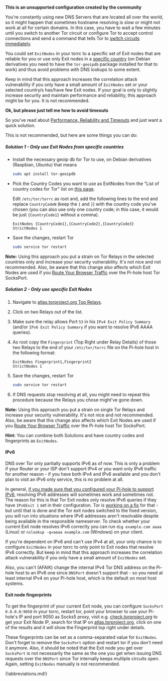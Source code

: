**This is an unsupported configuration created by the community**

You're constantly using new DNS Servers that are located all over the world, so it might happen that sometimes hostname resolving is slow or might not work at all for certain domains. In this case, you have to wait a few minutes until you switch to another Tor circuit or configure Tor to accept control connections and send a command that tells Tor to [switch circuits immediately](https://superuser.com/a/139018).

You could set `ExitNodes` in your torrc to a specific set of Exit nodes that are reliable for you or use only Exit nodes in a [specific country](https://b3rn3d.herokuapp.com/blog/2014/03/05/tor-country-codes/) (on Debian derivatives you need to have the `tor-geoipdb` package installed for that to work) and thus avoid problems with DNS lookups to some extent.

Keep in mind that this approach increases the correlation attack vulnerability if you only have a small amount of `ExitNodes` set or your selected country/s has/have few Exit nodes. If your goal is only to slightly increase security and maintain performance and reliability, this approach might be for you. It is not recommended.

**Ok, but please just tell me how to avoid timeouts**

So you've read about [Performance, Reliability and Timeouts](#performance-reliability-and-timeouts) and just want a quick solution.

This is not recommended, but here are some things you can do:

##### Solution 1 - Only use Exit Nodes from specific countries

* Install the necessary geoip db for Tor to use, on Debian derivatives (Raspbian, Ubuntu) that means

    ```bash
    sudo apt install tor-geoipdb
    ```

* Pick the Country Codes you want to use as ExitNodes from the "List of country codes for Tor" list on [this page](https://b3rn3d.herokuapp.com/blog/2014/03/05/tor-country-codes).

    Edit `/etc/tor/torrc` as root and, add the following lines to the end and replace `CountryCodeN` (keep the `{` and `}`) with the country code you've chosen (you can also use only one country code; in this case, it would be just `{CountryCode1}` without a comma).

    ```
    ExitNodes {CountryCode1},{CountryCode2},{CountryCode3}
    StrictNodes 1
    ```

* Save the changes, restart Tor

    ```bash
    sudo service tor restart
    ```

**Note:** Using this approach you put a strain on Tor Relays in the selected countries only and increase your security vulnerability. It's not nice and not recommended. Also, be aware that this change also affects which Exit Nodes are used if you [Route Your Browser Traffic](#your-browser) over the Pi-hole host Tor SocksPort.

##### Solution 2 - Only use specific Exit Nodes

1. Navigate to [atlas.torproject.org Top Relays](https://atlas.torproject.org/#toprelays).
2. Click on two Relays out of the list.
3. Make sure the relay allows Port `53` in his `IPv4 Exit Policy Summary` (and/or `IPv6 Exit Policy Summary` if you want to resolve IPv6 AAAA queries).
4. As root copy the `Fingerprint` (Top Right under Relay Details) of those two Relays to the end of your `/etc/tor/torrc` file on the Pi-hole host in the following format:

    ```
    ExitNodes Fingerprint1,Fingerprint2
    StrictNodes 1
    ```

5. Save the changes, restart Tor

    ```bash
    sudo service tor restart
    ```

6. If DNS requests stop resolving at all, you might need to repeat this procedure because the Relays you chose might've gone down.

**Note:** Using this approach you put a strain on single Tor Relays and increase your security vulnerability. It's not nice and not recommended. Also, be aware that this change also affects which Exit Nodes are used if you [Route Your Browser Traffic](#your-browser) over the Pi-hole host Tor SocksPort.

**Hint:** You can combine both Solutions and have country codes and fingerprints as `ExitNodes`.

#### IPv6

DNS over Tor only partially supports IPv6 as of now. This is only a problem if your Router or your ISP don't support IPv4 or you want only IPv6 traffic for another reason - if you have both IPv4 and IPv6 available and you don't plan to visit an IPv6 only service, this is no problem at all.

In general, [if you made sure that you configured your Pi-hole to support IPv6](https://www.reddit.com/r/pihole/comments/7e0jg9/dns_over_tor/dq4wbry/), resolving IPv6 addresses will sometimes work and sometimes not. The reason for this is that Tor Exit nodes only resolve IPv6 queries if they have `IPv6Exit 1` set in their configuration. Tor is [working on a fix](https://trac.torproject.org/projects/tor/ticket/21311) for that - but until that is done and the Tor exit nodes switched to the fixed version, you will run into situations where IPv6 addresses aren't resolvable despite being available in the responsible nameserver. To check whether your current Exit node resolves IPv6 correctly you can run `dig example.com aaaa` (Linux) or `nslookup -q=aaaa example.com` (Windows) on your client.

If you're dependent on IPv6 and can't use IPv4 at all, your only chance is to configure `ExitNodes` in your torrc to only point to Exit nodes that resolve IPv6 correctly. But keep in mind that this approach increases the correlation attack vulnerability if you only have a small amount of `ExitNodes` set.

Also, you can't (AFAIK) change the internal IPv4 Tor DNS address on the Pi-hole host to an IPv6 one since `DNSPort` doesn't support that - so you need at least internal IPv4 on your Pi-hole host, which is the default on most host systems.

#### Exit node fingerprints

To get the fingerprint of your current Exit node, you can configure `SocksPort 0.0.0.0:9050` in your torrc, restart tor, point your browser to use your Pi-hole's IP and port 9050 as Socks5 proxy, visit e.g. [check.torproject.org](https://check.torproject.org/) to get your Exit Node IP, search for that IP on [atlas.torproject.org](https://atlas.torproject.org), click on one of the results and it will show the Fingerprint top right under details.

These fingerprints can be set as a comma-separated value for `ExitNodes`. Don't forget to remove the `SocksPort` option and restart tor if you don't need it anymore. Also, it should be noted that the Exit node you get over `SocksPort` is not necessarily the same as the one you get when issuing DNS requests over the `DNSPort` since Tor internally keeps multiple circuits open. Again, setting `ExitNodes` manually is not recommended.

{!abbreviations.md!}
